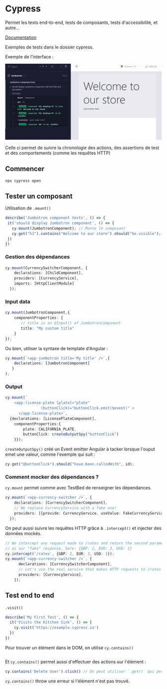 # Cypress

Permet les tests end-to-end, tests de composants, tests d'accessibilité, et autre...

[Documentation](https://docs.cypress.io/app/get-started/)

Exemples de tests dans le dossier cypress.

Exemple de l'interface :

![alt text](1__anXEmf6moR_i-YkPEWhRg.webp)

Celle ci permet de suivre la chronologie des actions, des assertions de test et des comportements (comme les requêtes HTTP)


## Commencer

```
npx cypress open
```

## Tester un composant

Utilisation de `.mount()`

```typescript
describe('Jumbotron component tests', () => {
 it('should display Jumbotron component', () => {
   cy.mount(JumbotronComponent); // Monte le composant
   cy.get("h1").contains("Welcome to our store").should("be.visible"); // Check l'écran
 })
})
```

### Gestion des dépendances

```typescript
cy.mount(CurrencySwitcherComponent, {
    declarations: [ChildComponent],
    providers: [CurrencyService],
    imports: [HttpClientModule]
  });
```

### Input data

```typescript
cy.mount(JumbotronComponent,{
    componentProperties: {
       // title is an @Input() of JumbotronComponent
       title: "My custom title"
    }
});
```

Ou bien, utiliser la syntaxe de template d'Angular :

```typescript
cy.mount(`<app-jumbotron title='My title' />`,{
    declarations: [JumbotronComponent]
   }
);
```

### Output

```typescript
cy.mount(`
    <app-license-plate [plate]="plate"
                (buttonClick)="buttonClick.emit($event)" >
      </app-license-plate>`,
  {declarations: [LicensePlateComponent],
    componentProperties:{
        plate: CALIFORNIA_PLATE,
        buttonClick: createOutputSpy("buttonClick")
    }});
```

`createOutputSpy()` créé un Event emitter Angular à tacker lorsque l'ouput emet une valeur, comme l'exemple qui suit :


```typescript
cy.get("@buttonClick").should("have.been.calledWith", id);
```

### Comment mocker des dépendances ?

``cy.mount`` permet comme avec TestBed de renseigner les dépendances.

```typescript
cy.mount(`<app-currency-switcher />`, {
    declarations: [CurrencySwitcherComponent],
    // We replace CurrencyService with a fake one!
    providers: [{provide: CurrencyService, useValue: FakeCurrencyService}],
  });
```

On peut aussi suivre les requêtes HTTP grâce à `.intercept()` et injecter des données mockés.

```typescript
// We intercept any request made to /rates and return the second parameter
// as our "fake" response, here: {GBP: 2, EUR: 3, USD: 1}
cy.intercept('/rates', {GBP: 2, EUR: 3, USD: 1});
cy.mount(`<app-currency-switcher />`, {
      declarations: [CurrencySwitcherComponent],
      // Let's use the real service that makes HTTP requests to /rates
      providers: [CurrencyService],
    });
```


## Test end to end

`.visit()`

```typescript
describe('My First Test', () => {
  it('Visits the Kitchen Sink', () => {
    cy.visit('https://example.cypress.io')
  })
})
```

Pour trouver un élément dans le DOM, on utilise `cy.contains()`

```typescript

```

Et `cy.contains()` permet aussi d'effectuer des actions sur l'élément :

```typescript
cy.contains('Delete User').click() // On peut utiliser `.get()` qui permet aussi de récupérer un élément du DOM pour effectuer cette action
```

`cy.contains()` throw une erreur si l'élément n'est pas trouvé.

```typescript

```


